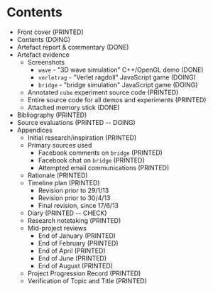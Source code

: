 # Contents

* Front cover (PRINTED)
* Contents (DOING)
* Artefact report & commentary (DONE)
* Artefact evidence
    * Screenshots
        * `wave` - "3D wave simulation" C++/OpenGL demo (DONE)
        * `verletrag` - "Verlet ragdoll" JavaScript game (DOING)
        * `bridge` - "bridge simulation" JavaScript game (DOING)
    * Annotated `cube` experiment source code (PRINTED)
    * Entire source code for all demos and experiments (PRINTED)
    * Attached memory stick (DONE)
* Bibliography (PRINTED)
* Source evaluations (PRINTED -- DOING)
* Appendices
    * Initial research/inspiration (PRINTED)
    * Primary sources used
        * Facebook comments on `bridge` (PRINTED)
        * Facebook chat on `bridge` (PRINTED)
        * Attempted email communications (PRINTED)
    * Rationale (PRINTED)
    * Timeline plan (PRINTED)
        * Revision prior to 29/1/13
        * Revision prior to 30/4/13
        * Final revision, since 17/6/13
    * Diary (PRINTED -- CHECK)
    * Research notetaking (PRINTED)
    * Mid-project reviews
        * End of January (PRINTED)
        * End of February (PRINTED)
        * End of April (PRINTED)
        * End of June (PRINTED)
        * End of August (PRINTED)
    * Project Progression Record (PRINTED)
    * Verification of Topic and Title (PRINTED)
